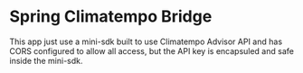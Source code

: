 # Spring Climatempo Bridge
This app just use a mini-sdk built to use Climatempo Advisor API and has CORS configured to allow all access, but the API key is encapsuled and safe inside the mini-sdk.
